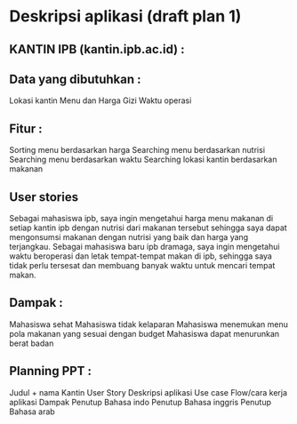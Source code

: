 # Deskripsi aplikasi (draft plan 1) 
## KANTIN IPB (kantin.ipb.ac.id) : 

## Data yang dibutuhkan :
Lokasi kantin
Menu dan Harga
Gizi
Waktu operasi

## Fitur :
Sorting menu berdasarkan harga
Searching menu berdasarkan nutrisi
Searching menu berdasarkan waktu
Searching lokasi kantin berdasarkan makanan

## User stories
Sebagai mahasiswa ipb, saya  ingin mengetahui harga menu makanan di setiap kantin ipb dengan nutrisi dari makanan tersebut sehingga saya dapat mengonsumsi makanan dengan nutrisi yang baik dan harga yang terjangkau.
Sebagai mahasiswa baru ipb dramaga, saya ingin mengetahui waktu beroperasi dan letak tempat-tempat makan di ipb, sehingga saya tidak perlu tersesat dan membuang banyak waktu untuk mencari tempat makan.

## Dampak :
Mahasiswa sehat
Mahasiswa tidak kelaparan
Mahasiswa menemukan menu pola makanan yang sesuai dengan budget
Mahasiswa dapat menurunkan berat badan

## Planning PPT :
Judul + nama
Kantin
User Story
Deskripsi aplikasi
Use case
Flow/cara kerja aplikasi
Dampak
Penutup Bahasa indo
Penutup Bahasa inggris
Penutup Bahasa arab
